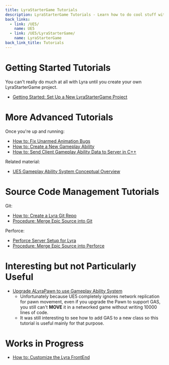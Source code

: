 ```yaml
---
title: LyraStarterGame Tutorials
description: LyraStarterGame Tutorials - Learn how to do cool stuff with LyraStarterGame
back_links:
  - link: /UE5/
    name: UE5
  - link: /UE5/LyraStarterGame/
    name: LyraStarterGame
back_link_title: Tutorials
---
```



# Getting Started Tutorials

You can't really do much at all with Lyra until you create your own LyraStarterGame project.

- [Getting Started: Set Up a New LyraStarterGame Project](../Getting-Started-Setting-Up-a-New-LyraStarterGame-Project)


# More Advanced Tutorials

Once you're up and running:

- [How to: Fix Unarmed Animation Bugs](./How-To-Fix-Lyra-Unarmed-Animation-Bugs)
- [How to: Create a New Gameplay Ability](./How-To-Create-a-New-Gameplay-Ability)
- [How to: Send Client Gameplay Ability Data to Server in C++](/UE5/GameplayAbilitySystem/How-To-Send-Client-Gameplay-Ability-Data-to-Server-in-C++)

Related material:

- [UE5 Gameplay Ability System Conceptual Overview](/UE5/GameplayAbilitySystem/)


# Source Code Management Tutorials

Git:

- [How to: Create a Lyra Git Repo](./How-to-Create-a-Lyra-Repo)
- [Procedure: Merge Epic Source into Git](./Procedure-Merge-Epic-Source-into-Git)

Perforce:

- [Perforce Server Setup for Lyra](/Perforce/)
- [Procedure: Merge Epic Source into Perforce](./Procedure-Merge-Epic-Source-into-Perforce)


# Interesting but not Particularly Useful

- [Upgrade ALyraPawn to use Gameplay Ability System](https://youtu.be/Y_j3PWhYgk4)
  - Unfortunately because UE5 completely ignores network replication for pawn movement, even if you upgrade the Pawn to support GAS, you still can't **MOVE** it in a networked game without writing 10000 lines of code.
  - It was still interesting to see how to add GAS to a new class so this tutorial is useful mainly for that purpose.


# Works in Progress

- [How to: Customize the Lyra FrontEnd](../How-To-Customize-Lyra-FrontEnd)
